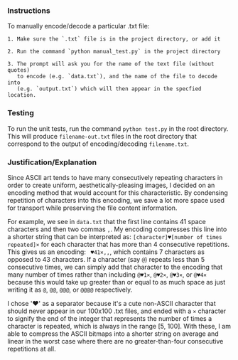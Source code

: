 ### Instructions

To manually encode/decode a particular .txt file:

	1. Make sure the `.txt` file is in the project directory, or add it
	
	2. Run the command `python manual_test.py` in the project directory
	
	3. The prompt will ask you for the name of the text file (without quotes) 
	   to encode (e.g. `data.txt`), and the name of the file to decode into 
	   (e.g. `output.txt`) which will then appear in the specfied location. 

### Testing

To run the unit tests, run the command `python test.py` in the root directory.
This will produce `filename-out.txt` files in the root directory that correspond
to the output of encoding/decoding `filename.txt`.

### Justification/Explanation

Since ASCII art tends to have many consecutively repeating characters in order to create 
uniform, aesthetically-pleasing images, I decided on an encoding method that would account
for this characteristic. By condensing repetition of characters into this encoding, we 
save a lot more space used for transport while preserving the file content information.

For example, we see in `data.txt` that the first line contains 41 space ` ` characters and 
then two commas `,`. My encoding compresses this line into a shorter string that can be 
interpreted as: `[character]♥[number of times repeated]×` for each character that has more than 
4 consecutive repetitions. This gives us an encoding: ` ♥41×,,`, which contains 7 characters as 
opposed to 43 characters. If a character (say `@`) repeats less than 5 consecutive times, we can 
simply add that character to the encoding that many number of times rather than including `@♥1×`, 
`@♥2×`, `@♥3×`, or `@♥4×` because this would take up greater than or equal to as much space as 
just writing it as `@`, `@@`, `@@@`, or `@@@@` respectively.

I chose '♥' as a separator because it's a cute non-ASCII character that should never appear 
in our 100x100 .txt files, and ended with a `×` character to signify the end of the integer 
that represents the number of times a character is repeated, which is always in the range 
[5, 100]. With these, I am able to compress the ASCII bitmaps into a shorter string on average
and linear in the worst case where there are no greater-than-four consecutive repetitions at all.
